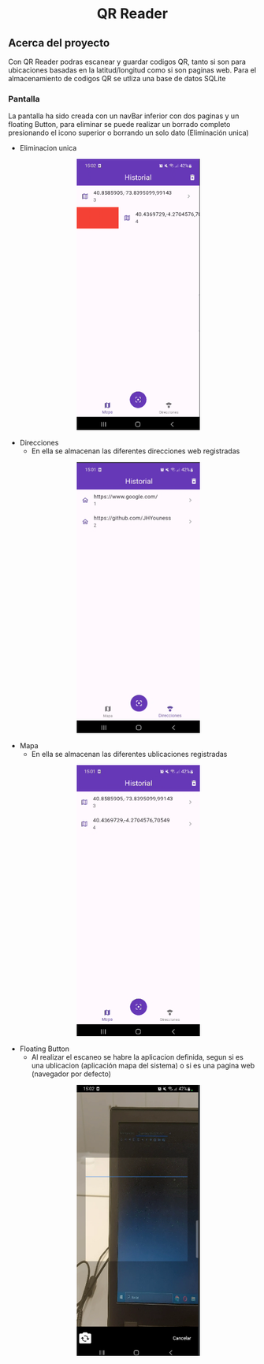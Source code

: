 <h1 align="center">QR Reader</h1>
<h2>Acerca del proyecto</h2>
<p>Con QR Reader podras escanear y guardar codigos QR, tanto si son para ubicaciones basadas en la latitud/longitud como si son paginas web. Para el almacenamiento de codigos QR se utliza una base de datos SQLite</p>

<h3>Pantalla</h3>
<p>La pantalla ha sido creada con un navBar inferior con dos paginas y un floating Button, para eliminar se puede realizar un borrado completo presionando el icono superior o borrando un solo dato (Eliminación unica)</p>

  - Eliminacion unica
      <p align="center">
        <img src="https://github.com/JHYouness/QR-Reader/blob/main/Imagenes/eliminar.png" width="250" height="550">
      </p>
  - Direcciones
      - En ella se almacenan las diferentes direcciones web registradas
      <p align="center">
        <img src="https://github.com/JHYouness/QR-Reader/blob/main/Imagenes/direcciones.png" width="250" height="550">
      </p>
  - Mapa
    - En ella se almacenan las diferentes ublicaciones registradas
    <p align="center">
      <img src="https://github.com/JHYouness/QR-Reader/blob/main/Imagenes/mapas.png" width="250" height="550">
    </p>
  - Floating Button
      - Al realizar el escaneo se habre la aplicacion definida, segun si es una ublicacion (aplicación mapa del sistema) o si es una pagina web (navegador por defecto)
    <p align="center">
      <img src="https://github.com/JHYouness/QR-Reader/blob/main/Imagenes/camara.png" width="250" height="550">
    </p>
